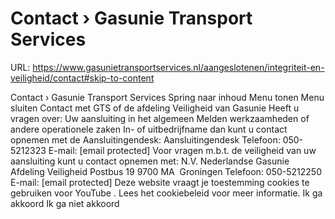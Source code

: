 # Contact › Gasunie Transport Services

URL: https://www.gasunietransportservices.nl/aangeslotenen/integriteit-en-veiligheid/contact#skip-to-content

Contact › Gasunie Transport Services
Spring naar inhoud
Menu tonen
Menu sluiten
Contact met
GTS
of de afdeling Veiligheid van Gasunie
Heeft u vragen over:
Uw
aansluiting
in het algemeen
Melden werkzaamheden of andere operationele zaken
In- of uitbedrijfname
dan kunt u contact opnemen met de Aansluitingendesk:
Aansluitingendesk
Telefoon: 050-5212323
E-mail:
[email protected]
Voor vragen m.b.t. de veiligheid van uw
aansluiting
kunt u contact opnemen met:
N.V. Nederlandse Gasunie
Afdeling Veiligheid
Postbus 19
9700 MA  Groningen
Telefoon: 050-5212250
E-mail:
[email protected]
Deze website vraagt je toestemming cookies te gebruiken voor
YouTube
. Lees het
cookiebeleid
voor meer informatie.
Ik ga akkoord
Ik ga niet akkoord